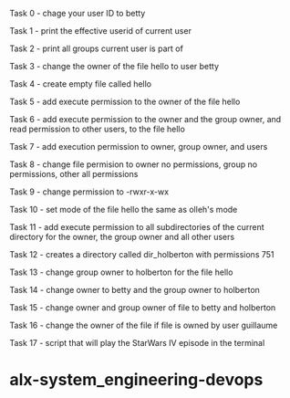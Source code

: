 Task 0 - chage your user ID to betty

Task 1 - print the effective userid of current user

Task 2 - print all groups current user is part of

Task 3 - change the owner of the file hello to user betty

Task 4 - create empty file called hello

Task 5 - add execute permission to the owner of the file hello

Task 6 - add execute permission to the owner and the group owner, and read permission to other users, to the file hello

Task 7 - add execution permission to owner, group owner, and users

Task 8 - change file permision to owner no permissions, group no permissions, other all permissions

Task 9 - change permission to -rwxr-x-wx

Task 10 - set mode of the file hello the same as olleh's mode

Task 11 - add execute permission to all subdirectories of the current directory for the owner, the group owner and all other users

Task 12 - creates a directory called dir_holberton with permissions 751

Task 13 - change group owner to holberton for the file hello

Task 14 - change owner to betty and the group owner to holberton

Task 15 - change owner and group owner of file to betty and holberton

Task 16 - change the owner of the file if file is owned by user guillaume

Task 17 - script that will play the StarWars IV episode in the terminal
# alx-system_engineering-devops
